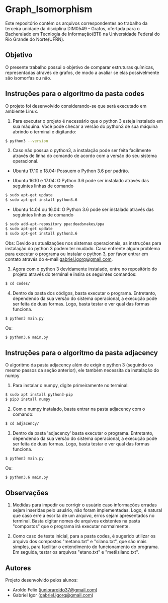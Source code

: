 # Graph_Isomorphism

Este repositório contém os arquivos correspondentes ao trabalho da terceira unidade da disciplina DIM0549 - Grafos, ofertada para o Bacheralado em Tecnlogia de Informação(BTI) na Universidade Federal do Rio Grande do Norte(UFRN).

## Objetivo

O presente trabalho possui o objetivo de comparar estruturas químicas, representadas através de grafos, de modo a avaliar se elas possivelmente são isomorfas ou não.

## Instruções para o algoritmo da pasta codes

O projeto foi desenvolvido considerando-se que será executado em ambiente Linux.

1. Para executar o projeto é necessário que o python 3 esteja instalado em sua máquina. Você pode checar a versão do python3 de sua máquina abrindo o terminal e digitando:
```bash
$ python3 --version
```
2. Caso não possua o python3, a instalação pode ser feita facilmente através de linha do comando de acordo com a versão do seu sistema operacional.

- Ubuntu 17.10 e 18.04: Possuem o Python 3.6 por padrão.

- Ubuntu 16.10 e 17.04: O Python 3.6 pode ser instalado através das seguintes linhas de comando
```bash
$ sudo apt-get update
$ sudo apt-get install python3.6
```

- Ubuntu 14.04 ou 16.04: O Python 3.6 pode ser instalado através das seguintes linhas de comando
```bash
$ sudo add-apt-repository ppa:deadsnakes/ppa
$ sudo apt-get update
$ sudo apt-get install python3.6
```

Obs: Devido as atualizações nos sistemas operacionais, as instruções para instalação do python 3 podem ter mudado. Caso enfrente algum problema para executar o programa ou instalar o python 3, por favor entrar em contato através do e-mail gabriel.igorq@gmail.com.

3. Agora com o python 3 devidamente instalado, entre no repositório do projeto através do terminal e insira os seguintes comandos:
```bash
$ cd codes/
```
4. Dentro da pasta dos códigos, basta executar o programa. Entretanto, dependendo da sua versão do sistema operacional, a execução pode ser feita de duas formas. Logo, basta testar e ver qual das formas funciona.
```bash
$ python3 main.py
```
Ou:
```bash
$ python3.6 main.py
```

## Instruções para o algoritmo da pasta adjacency

O algoritmo da pasta adjacency além de exigir o python 3 (seguindo os mesmo passos da seção anterior), ele também necessita da instalação do numpy

1. Para instalar o numpy, digite primeiramente no terminal:
```bash
$ sudo apt install python3-pip
$ pip3 install numpy
```

2. Com o numpy instalado, basta entrar na pasta adjacency com o comando:
```bash
$ cd adjacency/
```

3. Dentro da pasta 'adjacency' basta executar o programa. Entretanto, dependendo da sua versão do sistema operacional, a execução pode ser feita de duas formas. Logo, basta testar e ver qual das formas funciona.
```bash
$ python3 main.py
```
Ou:
```bash
$ python3.6 main.py
```

## Observações

1. Medidas para impedir ou corrigir o usuário caso informações erradas sejam inseridas pelo usuário, não foram implementadas. Logo, é natural que caso erre a escrita de um arquivo, erros sejam apresentados no terminal. Basta digitar nomes de arquivos existentes na pasta "compostos" que o programa irá executar normalmente.

2. Como caso de teste inicial, para a pasta codes, é sugerido utilizar os arquivo dos compostos "metano.txt" e "silano.txt", que são mais simples, para facilitar o entendimento do funcionamento do programa. Em seguida, testar os arquivos "etano.txt" e "metilsilano.txt".


## Autores

Projeto desenvolvido pelos alunos:

- Aroldo Felix (junioraroldo37@gmail.com)
- Gabriel Igor (gabriel.igorq@gmail.com)
